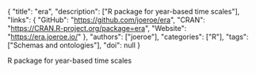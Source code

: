 {
  "title": "era",
  "description": ["R package for year-based time scales"],
  "links": {
    "GitHub": "https://github.com/joeroe/era",
    "CRAN": "https://CRAN.R-project.org/package=era",
    "Website": "https://era.joeroe.io/"
  },
  "authors": ["joeroe"],
  "categories": ["R"],
  "tags": ["Schemas and ontologies"],
  "doi": null
}

<!-- Generated by csv2md.R – do not edit by hand -->

R package for year-based time scales